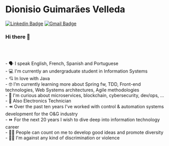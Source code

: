 # Dionisio Guimarães Velleda

[![Linkedin Badge](https://img.shields.io/badge/-LinkedIn-blue?style=flat-square&logo=Linkedin&logoColor=white&link=https://www.linkedin.com/in/dionisiovelleda)](https://www.linkedin.com/in/dionisiovelleda) 
[![Gmail Badge](https://img.shields.io/badge/-Gmail-c14438?style=flat-square&logo=Gmail&logoColor=white&link=mailto:dionisio.velleda@gmail.com)](mailto:dionisio.velleda@gmail.com/)
<br/>

### Hi there 👋
<br/>

<br/> - 🗣 I speak English, French, Spanish and Portuguese
<br/> - 💻 I'm currently an undergraduate student in Information Systems
<br/> - 💘 In love with Java
<br/> - 🤓 I’m currently learning more about Spring fw, TDD, Front-end technologies, Web Systems architectures, Agile methodologies
<br/> - 👀 I'm curious about microservices, blockchain, cybersecurity, dev/ops, ...
<br/> - 🤗 Also Electronics Technician
<br/> - ⏪ Over the past ten years I've worked with control & automation systems development for the O&G industry
<br/> - ⏩ For the next 20 years I wish to dive deep into information technology career
<br/> - 👍🏼 People can count on me to develop good ideas and promote diversity
<br/> - 👎🏼 I'm against any kind of discrimination or violence
 
<!--
 - 🔭 I’m currently working on ... 
 - ⚡  Fun fact: ... 
 - 👯 I’m looking to collaborate on ...
 - 🤔 I’m looking for help with ...
 - 💬 Ask me about ...
 - 📫 How to reach me: ...
 - 😄 Pronouns: ...

 -->
